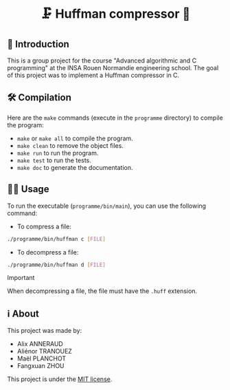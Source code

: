 <h1 align="center">🗜️ Huffman compressor 📜</h1>

## 🚀 Introduction

This is a group project for the course "Advanced algorithmic and C programming" at the INSA Rouen Normandie engineering school. The goal of this project was to implement a Huffman compressor in C.

## 🛠️ Compilation

Here are the `make` commands (execute in the `programme` directory) to compile the program:

- `make` or `make all` to compile the program.
- `make clean` to remove the object files.
- `make run` to run the program.
- `make test` to run the tests.
- `make doc` to generate the documentation.

## 🏃‍♂️ Usage

To run the executable (`programme/bin/main`), you can use the following command:

- To compress a file:
```bash
./programme/bin/huffman c [FILE]
```
- To decompress a file:
```bash
./programme/bin/huffman d [FILE]
```

> [!IMPORTANT]
> When decompressing a file, the file must have the `.huff` extension.
 
## ℹ️ About

This project was made by:
- Alix ANNERAUD
- Aliénor TRANOUEZ
- Maël PLANCHOT
- Fangxuan ZHOU

This project is under the [MIT license](LICENSE).



